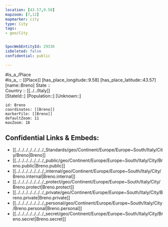 ```yaml
---
location: [43.57,9.58] 
mapzoom: [7,12] 
mapmarker: city 
type: City
tags:
- geo/City


SpocWebEntityId: 29336
isDeleted: false
confidential: public

---
```

#is_a_/Place  
#is_a_ :: [[Place]] 
[has_place_longitude::9.58] 
[has_place_latitude::43.57] 
[name::Breno] 
State ::  
Country :: [[../../Italy]]  
[StateId::] 
[Population::] 
[Unknown::] 


```leaflet
id: Breno
coordinates: [[Breno]] 
markerFile: [[Breno]] 
defaultZoom: 11 
maxZoom: 18
```


## Confidential Links & Embeds: 
- [[../../../../../../../_Standards/geo/Continent/Europe/Europe~South/Italy/City/Breno|Breno]] 
- [[../../../../../../../_public/geo/Continent/Europe/Europe~South/Italy/City/Breno.public|Breno.public]] 
- [[../../../../../../../_internal/geo/Continent/Europe/Europe~South/Italy/City/Breno.internal|Breno.internal]] 
- [[../../../../../../../_protect/geo/Continent/Europe/Europe~South/Italy/City/Breno.protect|Breno.protect]] 
- [[../../../../../../../_private/geo/Continent/Europe/Europe~South/Italy/City/Breno.private|Breno.private]] 
- [[../../../../../../../_personal/geo/Continent/Europe/Europe~South/Italy/City/Breno.personal|Breno.personal]] 
- [[../../../../../../../_secret/geo/Continent/Europe/Europe~South/Italy/City/Breno.secret|Breno.secret]] 
